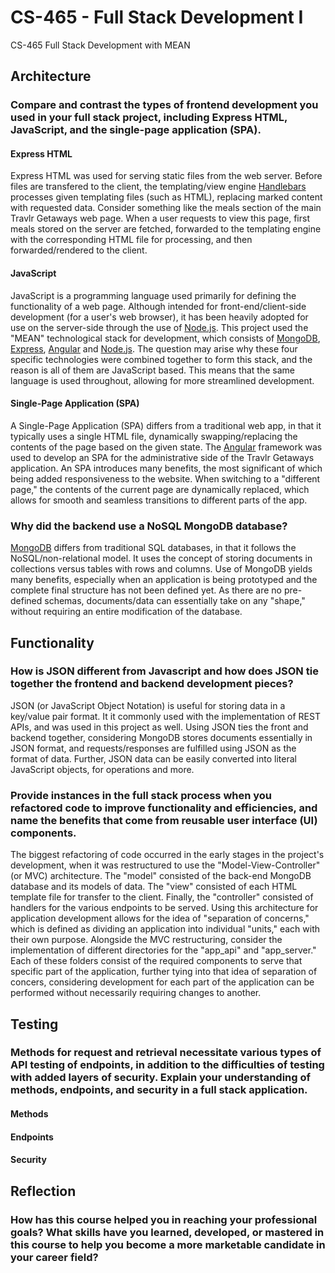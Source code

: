 # CS-465 - Full Stack Development I
CS-465 Full Stack Development with MEAN

## Architecture
### Compare and contrast the types of frontend development you used in your full stack project, including Express HTML, JavaScript, and the single-page application (SPA).
#### Express HTML
Express HTML was used for serving static files from the web server. Before files are transfered to the client, the templating/view engine [Handlebars](https://handlebarsjs.com/) processes given templating files (such as HTML), replacing marked content with requested data. Consider something like the meals section of the main Travlr Getaways web page. When a user requests to view this page, first meals stored on the server are fetched, forwarded to the templating engine with the corresponding HTML file for processing, and then forwarded/rendered to the client.
#### JavaScript
JavaScript is a programming language used primarily for defining the functionality of a web page. Although intended for front-end/client-side development (for a user's web browser), it has been heavily adopted for use on the server-side through the use of [Node.js](https://nodejs.org). This project used the "MEAN" technological stack for development, which consists of [MongoDB](https://www.mongodb.com/), [Express](https://expressjs.com/), [Angular](https://angular.io/) and [Node.js](https://nodejs.org). The question may arise why these four specific technologies were combined together to form this stack, and the reason is all of them are JavaScript based. This means that the same language is used throughout, allowing for more streamlined development.
#### Single-Page Application (SPA)
A Single-Page Application (SPA) differs from a traditional web app, in that it typically uses a single HTML file, dynamically swapping/replacing the contents of the page based on the given state. The [Angular](https://angular.io/) framework was used to develop an SPA for the administrative side of the Travlr Getaways application. An SPA introduces many benefits, the most significant of which being added responsiveness to the website. When switching to a "different page," the contents of the current page are dynamically replaced, which allows for smooth and seamless transitions to different parts of the app.

### Why did the backend use a NoSQL MongoDB database?
[MongoDB](https://www.mongodb.com/) differs from traditional SQL databases, in that it follows the NoSQL/non-relational model. It uses the concept of storing documents in collections versus tables with rows and columns. Use of MongoDB yields many benefits, especially when an application is being prototyped and the complete final structure has not been defined yet. As there are no pre-defined schemas, documents/data can essentially take on any "shape," without requiring an entire modification of the database.

## Functionality
### How is JSON different from Javascript and how does JSON tie together the frontend and backend development pieces?
JSON (or JavaScript Object Notation) is useful for storing data in a key/value pair format. It it commonly used with the implementation of REST APIs, and was used in this project as well. Using JSON ties the front and backend together, considering MongoDB stores documents essentially in JSON format, and requests/responses are fulfilled using JSON as the format of data. Further, JSON data can be easily converted into literal JavaScript objects, for operations and more.
### Provide instances in the full stack process when you refactored code to improve functionality and efficiencies, and name the benefits that come from reusable user interface (UI) components.
The biggest refactoring of code occurred in the early stages in the project's development, when it was restructured to use the "Model-View-Controller" (or MVC) architecture. The "model" consisted of the back-end MongoDB database and its models of data. The "view" consisted of each HTML template file for transfer to the client. Finally, the "controller" consisted of handlers for the various endpoints to be served. Using this architecture for application development allows for the idea of "separation of concerns," which is defined as dividing an application into individual "units," each with their own purpose. Alongside the MVC restructuring, consider the implementation of different directories for the "app_api" and "app_server." Each of these folders consist of the required components to serve that specific part of the application, further tying into that idea of separation of concers, considering development for each part of the application can be performed without necessarily requiring changes to another.

## Testing
### Methods for request and retrieval necessitate various types of API testing of endpoints, in addition to the difficulties of testing with added layers of security. Explain your understanding of methods, endpoints, and security in a full stack application.
#### Methods
#### Endpoints
#### Security

## Reflection
### How has this course helped you in reaching your professional goals? What skills have you learned, developed, or mastered in this course to help you become a more marketable candidate in your career field?
